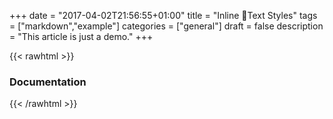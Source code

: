 +++
date = "2017-04-02T21:56:55+01:00"
title = "Inline 🐣Text Styles"
tags = ["markdown","example"]
categories = ["general"]
draft = false
description = "This article is just a demo."
+++

{{< rawhtml >}}
<h3 class="text-center">Documentation</h3>
{{< /rawhtml >}}